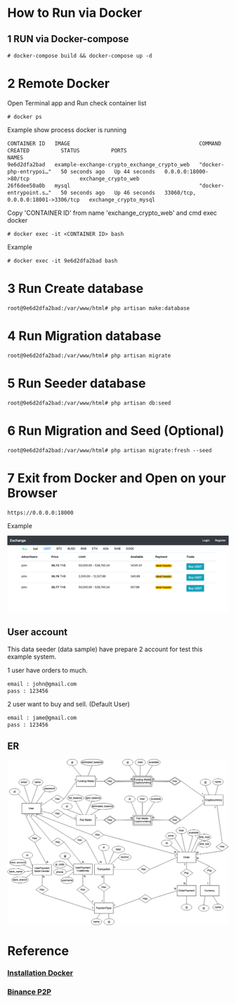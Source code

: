 # How to Run via Docker
## 1 RUN via Docker-compose
    # docker-compose build && docker-compose up -d
# 2 Remote Docker
Open Terminal app and Run check container list 

    # docker ps

Example show process docker is running

    CONTAINER ID   IMAGE                                         COMMAND                  CREATED          STATUS          PORTS                                NAMES
    9e6d2dfa2bad   example-exchange-crypto_exchange_crypto_web   "docker-php-entrypoi…"   50 seconds ago   Up 44 seconds   0.0.0.0:18000->80/tcp                exchange_crypto_web
    26f6dee50a0b   mysql                                         "docker-entrypoint.s…"   50 seconds ago   Up 46 seconds   33060/tcp, 0.0.0.0:18001->3306/tcp   exchange_crypto_mysql

Copy 'CONTAINER ID' from name 'exchange_crypto_web' and cmd exec docker

    # docker exec -it <CONTAINER ID> bash

Example 

    # docker exec -it 9e6d2dfa2bad bash

# 3 Run Create database
    root@9e6d2dfa2bad:/var/www/html# php artisan make:database
# 4 Run Migration database
    root@9e6d2dfa2bad:/var/www/html# php artisan migrate
# 5 Run Seeder database
    root@9e6d2dfa2bad:/var/www/html# php artisan db:seed
# 6 Run Migration and Seed (Optional)
    root@9e6d2dfa2bad:/var/www/html# php artisan migrate:fresh --seed
# 7 Exit from Docker and Open on your Browser
    https://0.0.0.0:18000
Example

![alt browser](https://github.com/zenerosjung/example-exchange-crypto/blob/main/docs/screenshot1.png?raw=true)

## User account 

This data seeder (data sample) have prepare 2 account for test this example system.

1 user have orders to much.

    email : john@gmail.com
    pass : 123456

2 user want to buy and sell. (Default User)

    email : jame@gmail.com
    pass : 123456

## ER
![alt ER](https://github.com/zenerosjung/example-exchange-crypto/blob/main/docs/exchange_crypto.drawio.png?raw=true)

# Reference
### [Installation Docker](https://docs.docker.com/engine/install/)
### [Binance P2P](https://c2c.binance.com/th/trade/buy/BTC)
